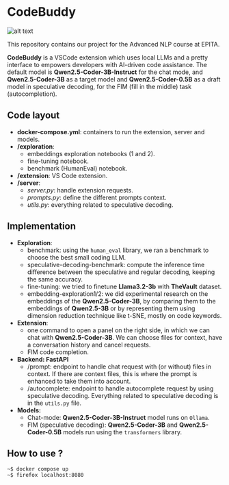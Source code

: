 # CodeBuddy

![alt text](https://github.com/Koweez/AdvancedNLP/logo.png)

This repository contains our project for the Advanced NLP course at EPITA.

**CodeBuddy** is a VSCode extension which uses local LLMs and a pretty interface to empowers developers with AI-driven code assistance. The default model is **Qwen2.5-Coder-3B-Instruct** for the chat mode, and **Qwen2.5-Coder-3B** as a target model and **Qwen2.5-Coder-0.5B** as a draft model in speculative decoding, for the FIM (fill in the middle) task (autocompletion).

## Code layout

- **docker-compose.yml**: containers to run the extension, server and models.
- **/exploration**:
  - embeddings exploration notebooks (1 and 2).
  - fine-tuning notebook.
  - benchmark (HumanEval) notebook.
- **/extension**: VS Code extension.
- **/server**:
  - *server.py*: handle extension requests.
  - *prompts.py*: define the different prompts context.
  - *utils.py*: everything related to speculative decoding.

## Implementation

- **Exploration**:
  - benchmark: using the `human_eval` library, we ran a benchmark to choose the best small coding LLM.
  - speculative-decoding-benchmark: compute the inference time difference between the speculative and regular decoding, keeping the same accuracy.
  - fine-tuning: we tried to finetune **Llama3.2-3b** with **TheVault** dataset.
  - embedding-exploration1/2: we did experimental research on the embeddings of the **Qwen2.5-Coder-3B**, by comparing them to the embeddings of **Qwen2.5-3B** or by representing them using dimension reduction technique like t-SNE, mostly on code keywords.
- **Extension**:
  - one command to open a panel on the right side, in which we can chat with **Qwen2.5-Coder-3B**. We can choose files for context, have a conversation history and cancel requests.
  - FIM code completion.
- **Backend: FastAPI**
  - /prompt: endpoint to handle chat request with (or without) files in context. If there are context files, this is where the prompt is enhanced to take them into account.
  - /autocomplete: endpoint to handle autocomplete request by using speculative decoding. Everything related to speculative decoding is in the `utils.py` file.
- **Models:**
  - Chat-mode: **Qwen2.5-Coder-3B-Instruct** model runs on `Ollama`.
  - FIM (speculative decoding): **Qwen2.5-Coder-3B** and **Qwen2.5-Coder-0.5B** models run using the `transformers` library.

## How to use ?

```
~$ docker compose up
~$ firefox localhost:8080
```
